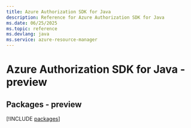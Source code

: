 ```yaml
---
title: Azure Authorization SDK for Java
description: Reference for Azure Authorization SDK for Java
ms.date: 06/25/2025
ms.topic: reference
ms.devlang: java
ms.service: azure-resource-manager
---
```

# Azure Authorization SDK for Java - preview
## Packages - preview
[!INCLUDE [packages](authorization-index.md)]